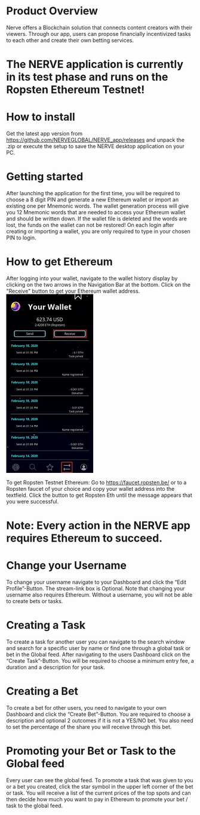 # Product Overview
Nerve offers a Blockchain solution that connects content creators with their viewers. Through our app, users can propose financially incentivized tasks to each other and create their own betting services.

# The NERVE application is currently in its test phase and runs on the Ropsten Ethereum Testnet!

# How to install
Get the latest app version from https://github.com/NERVEGLOBAL/NERVE_app/releases and unpack the .zip or execute the setup to save the NERVE desktop application on your PC. 

# Getting started
After launching the application for the first time, you will be required to choose a 8 digit PIN and generate a new Ethereum wallet or import an existing one per Mnemonic words. The wallet generation process will give you 12 Mnemonic words that are needed to access your Ethereum wallet and should be written down. If the wallet file is deleted and the words are lost, the funds on the wallet can not be restored! On each login after creating or importing a wallet, you are only required to type in your chosen PIN to login.

# How to get Ethereum
After logging into your wallet, navigate to the wallet history display by clicking on the two arrows in the Navigation Bar at the bottom. Click on the "Receive" button to get your Ethereum wallet address.
![](https://github.com/NERVEGLOBAL/NERVE_app/blob/master/NerveScreens/walletAddress.jpg)

To get Ropsten Testnet Ethereum:
Go to https://faucet.ropsten.be/ or to a Ropsten faucet of your choice and copy your wallet address into the textfield. Click the button to get Ropsten Eth until the message appears that you were successful.

# Note: Every action in the NERVE app requires Ethereum to succeed.

# Change your Username
To change your username navigate to your Dashboard and click the “Edit Profile”-Button. The stream-link box is Optional.
Note that changing your username also requires Ethereum. Without a username, you will not be able to create bets or tasks.

# Creating a Task
To create a task for another user you can navigate to the search window and search for a specific user by name or find one through a global task or bet in the Global feed. After navigating to the users Dashboard click on the “Create Task”-Button. You will be required to choose a minimum entry fee, a duration and a description for your task. 

# Creating a Bet
To create a bet for other users, you need to navigate to your own Dashboard and click the “Create Bet”-Button. You are required to choose a description and optional 2 outcomes if it is not a YES/NO bet. You also need to set the percentage of the share you will receive through this bet.

# Promoting your Bet or Task to the Global feed
Every user can see the global feed.
To promote a task that was given to you or a bet you created, click the star symbol in the upper left corner of the bet or task. You will receive a list of the current prices of the top spots and can then decide how much you want to pay in Ethereum to promote your bet / task to the global feed.
